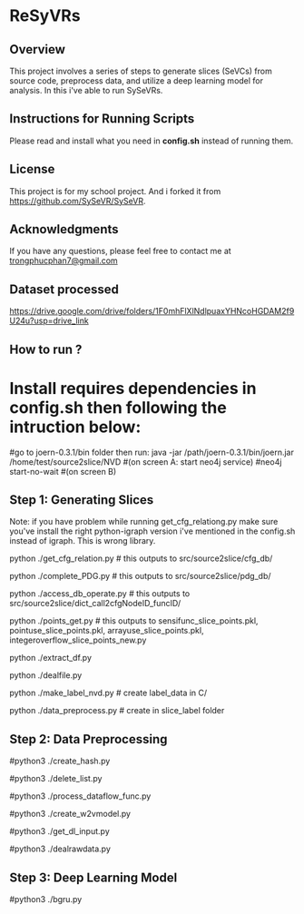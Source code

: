 # ReSyVRs

## Overview
This project involves a series of steps to generate slices (SeVCs) from source code, preprocess data, and utilize a deep learning model for analysis. In this i've able to run SySeVRs. 
## Instructions for Running Scripts
Please read and install what you need in **config.sh** instead of running them.

## License
This project is for my school project. And i forked it from https://github.com/SySeVR/SySeVR.

## Acknowledgments
If you have any questions, please feel free to contact me at trongphucphan7@gmail.com

## Dataset processed
https://drive.google.com/drive/folders/1F0mhFlXlNdlpuaxYHNcoHGDAM2f9U24u?usp=drive_link


## How to run ?
# Install requires dependencies in config.sh then following the intruction below:
#go to joern-0.3.1/bin folder then run: java -jar /path/joern-0.3.1/bin/joern.jar /home/test/source2slice/NVD
#(on screen A: start neo4j service)
#neo4j start-no-wait
#(on screen B)

## Step 1: Generating Slices
Note: if you have problem while running get_cfg_relationg.py make sure you've install the right python-igraph version i've mentioned in the config.sh instead of igraph. This is wrong library.

python ./get_cfg_relation.py # this outputs to src/source2slice/cfg_db/

python ./complete_PDG.py # this outputs to src/source2slice/pdg_db/

python ./access_db_operate.py # this outputs to src/source2slice/dict_call2cfgNodeID_funcID/

python ./points_get.py # this outputs to sensifunc_slice_points.pkl, pointuse_slice_points.pkl, arrayuse_slice_points.pkl, integeroverflow_slice_points_new.py

python ./extract_df.py

python ./dealfile.py

python ./make_label_nvd.py # create label_data in C/

python ./data_preprocess.py # create in slice_label folder

## Step 2: Data Preprocessing
#python3 ./create_hash.py

#python3 ./delete_list.py

#python3 ./process_dataflow_func.py

#python3 ./create_w2vmodel.py

#python3 ./get_dl_input.py

#python3 ./dealrawdata.py
## Step 3: Deep Learning Model
#python3 ./bgru.py
